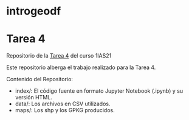 # introgeodf
# Tarea 4
Repositorio de la [Tarea 4](https://alonso-mendoza.github.io/introgeodf/) del curso 1IAS21

Este repositorio alberga el trabajo realizado para la Tarea 4.

Contenido del Repositorio:
* index/: El código fuente en formato Jupyter Notebook (.ipynb) y su versión HTML.
* data/: Los archivos en CSV utilizados.
* maps/: Los shp y los GPKG producidos.
